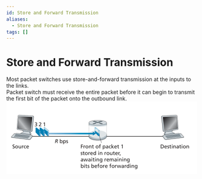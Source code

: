 ```yaml
---
id: Store and Forward Transmission
aliases:
  - Store and Forward Transmission
tags: []
---
```


# Store and Forward Transmission
Most packet switches use store-and-forward transmission at the inputs to the links.  
Packet switch must receive the entire packet before it can begin to transmit the first bit of the packet onto the outbound link.
![storeForward](../Images/storeForward.png) 

